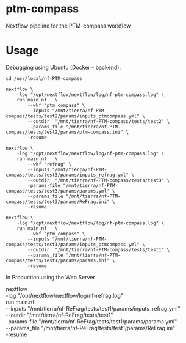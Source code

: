 # ptm-compass
Nextflow pipeline for the PTM-compass workflow


# Usage

Debugging using Ubuntu (Docker - backend):
```
cd /usr/local/nf-PTM-compass

nextflow \
    -log "/opt/nextflow/nextflow/log/nf-ptm-compass.log" \
    run main.nf   \
        --wkf "ptm_compass" \
        --inputs "/mnt/tierra/nf-PTM-compass/tests/test2/params/inputs_ptmcompass.yml" \
        --outdir  "/mnt/tierra/nf-PTM-compass/tests/test2" \
        --params_file "/mnt/tierra/nf-PTM-compass/tests/test2/params/ptm-compass.ini" \
        -resume

nextflow \
    -log "/opt/nextflow/nextflow/log/nf-ptm-compass.log" \
    run main.nf   \
        --wkf "refrag" \
        --inputs "/mnt/tierra/nf-PTM-compass/tests/test3/params/inputs_refrag.yml" \
        --outdir  "/mnt/tierra/nf-PTM-compass/tests/test3" \
        -params-file "/mnt/tierra/nf-PTM-compass/tests/test3/params/params.yml" \
        --params_file "/mnt/tierra/nf-PTM-compass/tests/test3/params/ReFrag.ini" \
        -resume

nextflow \
    -log "/opt/nextflow/nextflow/log/nf-ptm-compass.log" \
    run main.nf   \
        --wkf "ptm_compass" \
        --inputs "/mnt/tierra/nf-PTM-compass/tests/test1/params/inputs_ptmcompass.yml" \
        --outdir  "/mnt/tierra/nf-PTM-compass/tests/test1" \
        --params_file "/mnt/tierra/nf-PTM-compass/tests/test1/params/params.ini" \
        -resume

```

In Production using the Web Server


nextflow \
    -log "/opt/nextflow/nextflow/log/nf-refrag.log" \
    run main.nf   \
        --inputs "/mnt/tierra/nf-ReFrag/tests/test1/params/inputs_refrag.yml" \
        --outdir  "/mnt/tierra/nf-ReFrag/tests/test1" \
        -params-file "/mnt/tierra/nf-ReFrag/tests/test1/params/params.yml" \
        --params_file "/mnt/tierra/nf-ReFrag/tests/test1/params/ReFrag.ini" \
        -resume


<!--

# iSanXoT workflow for PTMs

Hola, usa la Z que sale de qfq2qfqall, o sea q2all, que es simplemente Zq, para la comparativa.

Es mucho más sencillo que eso. Yo lo definiría así:
-workflow normal: 
scan2pdm           (scan a peptidoforma) 
pdm2pgm           (agrupamiento de pdm para evitar dilución) sin varianza, solo agrupar
pgm2p                  (cambios en peptidoformas dentro de cada peptido) 
p2qf                       (digestión parcial) 
qf2q                       (cambios zonales) 
q2all                      (cambios de proteínas)

-integraciones “extra” (no sé por qué se hacen de rutina, se pierde mucho tiempo, yo sólo las haría si hicieran falta en un momento dado):

pgm2pgmq         (serviría para ver directamente cambios sin etapas intermedias) 
pgm2pgmqf       (no le veo ninguna utilidad)
p2pq                      (peptido a proteína, sin pasar por qf… ) 

y aquí echo en falta pdm2pdmq, que es lo que haríamos con el wf antiguo, y vendría bien para comparar.

 -->
